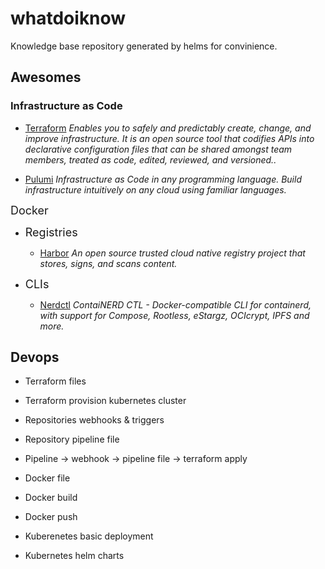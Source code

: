 # whatdoiknow
Knowledge base repository generated by helms for convinience.

## Awesomes

### Infrastructure as Code

- [Terraform](https://github.com/hashicorp/terraform) *Enables you to safely and predictably create, change, and improve infrastructure. It is an open source tool that codifies APIs into declarative configuration files that can be shared amongst team members, treated as code, edited, reviewed, and versioned..*

- [Pulumi](https://github.com/pulumi/pulumi) *Infrastructure as Code in any programming language. Build infrastructure intuitively on any cloud using familiar languages.*

<font size=4>Docker</font>

- <font size=4>Registries</font>

    - [Harbor](https://github.com/goharbor/harbor) *An open source trusted cloud native registry project that stores, signs, and scans content.*

- <font size=4>CLIs</font>

    - [Nerdctl](https://github.com/containerd/nerdctl) *ContaiNERD CTL - Docker-compatible CLI for containerd, with support for Compose, Rootless, eStargz, OCIcrypt, IPFS and more.*

## Devops

- Terraform files
- Terraform provision kubernetes cluster

- Repositories webhooks & triggers
- Repository pipeline file

- Pipeline -> webhook -> pipeline file -> terraform apply

- Docker file
- Docker build
- Docker push

- Kuberenetes basic deployment
- Kubernetes helm charts